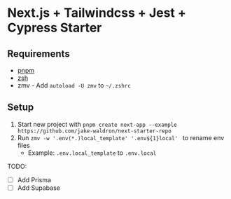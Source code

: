 # Next.js + Tailwindcss + Jest + Cypress Starter

## Requirements

- [pnpm](https://pnpm.io/)
- [zsh](https://www.zsh.org/)
- zmv - Add `autoload -U zmv` to `~/.zshrc`

## Setup

1. Start new project with `pnpm create next-app --example https://github.com/jake-waldron/next-starter-repo`
2. Run `zmv -w '.env(*.)local_template' '.env${1}local' ` to rename env files
   - Example: `.env.local_template` to `.env.local`

TODO:

- [ ] Add Prisma
- [ ] Add Supabase
